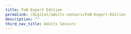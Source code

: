 ```yaml
---
title: FoW Expert Edition
permalink: /digital/adults-seniors/FoW-Expert-Edition
description: ""
third_nav_title: Adults Seniors
---
```





